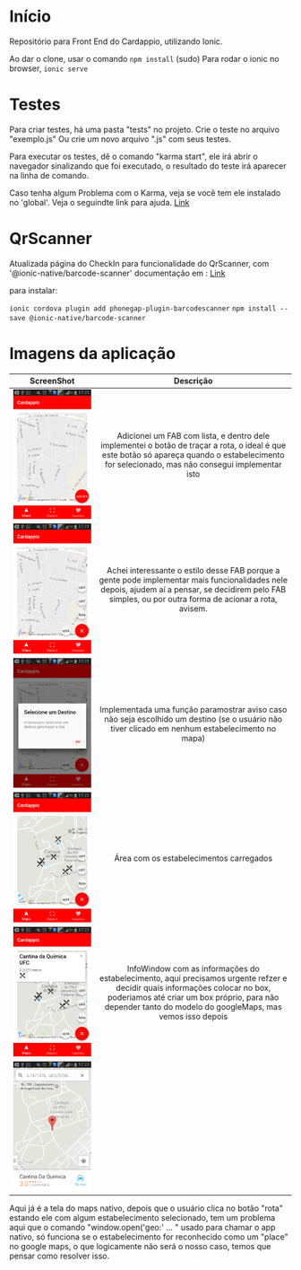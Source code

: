 
# Início

Repositório para Front End do Cardappio, utilizando Ionic.

Ao dar o clone, usar o comando `npm install` (sudo)
Para rodar o ionic no browser, `ionic serve`

# Testes

Para criar testes, há uma pasta "tests" no projeto. Crie o teste no arquivo "exemplo.js"
Ou crie um novo arquivo ".js" com seus testes.

Para executar os testes, dê o comando "karma start", ele irá abrir o navegador sinalizando
que foi executado, o resultado do teste irá aparecer na linha de comando.

Caso tenha algum Problema com o Karma, veja se você tem ele instalado no 'global'.
Veja o seguindte link para ajuda. [Link](http://ericnish.io/blog/set-up-jasmine-and-karma-for-angularjs/)

# QrScanner
Atualizada página do CheckIn para funcionalidade do QrScanner, com '@ionic-native/barcode-scanner'
documentação em : [Link](https://ionicframework.com/docs/native/barcode-scanner/)

para instalar:

`ionic cordova plugin add phonegap-plugin-barcodescanner`
`npm install --save @ionic-native/barcode-scanner`


# Imagens da aplicação

| ScreenShot        | Descrição           
| ------------- |:-------------:
| ![Screen 1](https://github.com/Cardappio/cardappio-app/blob/master/resources/screens/20897032_snapshot_2017-06-08_17-21-09.png)      | Adicionei um FAB com lista, e dentro dele implementei o botão de traçar a rota, o ideal é que este botão só apareça quando o estabelecimento for selecionado, mas não consegui implementar isto
| ![Screen 2](https://github.com/Cardappio/cardappio-app/blob/master/resources/screens/20897032_snapshot_2017-06-08_17-21-17.png)      | Achei interessante o estilo desse FAB porque a gente pode implementar mais funcionalidades nele depois, ajudem aí a pensar, se decidirem pelo FAB simples, ou por outra forma de acionar a rota, avisem.      
| ![Screen 3](https://github.com/Cardappio/cardappio-app/blob/master/resources/screens/20897032_snapshot_2017-06-08_17-21-24.png) | Implementada uma função paramostrar aviso caso não seja escolhido um destino (se o usuário não tiver clicado em nenhum estabelecimento no mapa)
| ![Screen 4](https://github.com/Cardappio/cardappio-app/blob/master/resources/screens/20897032_snapshot_2017-06-08_17-22-26.png) | Área com os estabelecimentos carregados
| ![Screen 5](https://github.com/Cardappio/cardappio-app/blob/master/resources/screens/20897032_snapshot_2017-06-08_17-22-39.png) | InfoWindow com as informações do estabelecimento, aqui precisamos urgente refzer e decidir quais informações colocar no box, poderiamos até criar um box próprio, para não depender tanto do modelo do googleMaps, mas vemos isso depois
| ![Screen 6](https://github.com/Cardappio/cardappio-app/blob/master/resources/screens/20897032_snapshot_2017-06-08_17-23-22.png) | 
Aqui já é a tela do maps nativo, depois que o usuário clica no botão "rota" estando ele com algum estabelecimento selecionado, tem um problema aqui que o comando "window.open('geo:' ... " usado para chamar o app nativo, só funciona se o estabelecimento for reconhecido como um "place" no google maps, o que logicamente não será o nosso caso, temos que pensar como resolver isso.